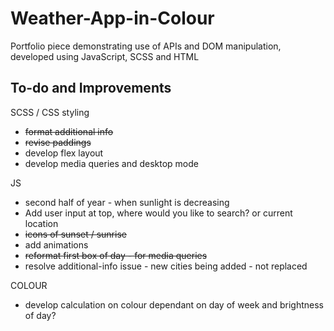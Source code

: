 # Weather-App-in-Colour

Portfolio piece demonstrating use of APIs and DOM manipulation, developed using JavaScript, SCSS and HTML

## To-do and Improvements

SCSS / CSS styling

- ~~format additional info~~
- ~~revise paddings~~
- develop flex layout
- develop media queries and desktop mode

JS

- second half of year - when sunlight is decreasing
- Add user input at top, where would you like to search? or current location
- ~~icons of sunset / sunrise~~
- add animations
- ~~reformat first box of day - for media queries~~
- resolve additional-info issue - new cities being added - not replaced

COLOUR

- develop calculation on colour dependant on day of week and brightness of day?
